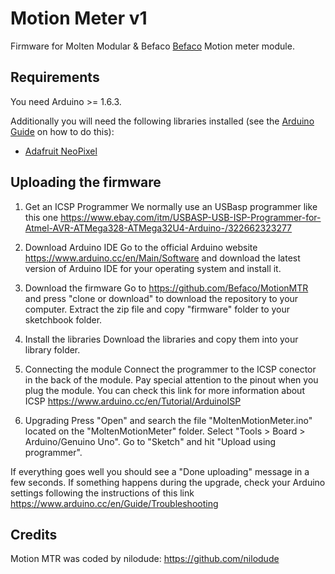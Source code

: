 # Motion Meter v1
Firmware for Molten Modular & Befaco [Befaco](http://befaco.org) Motion meter module.

## Requirements
You need Arduino >= 1.6.3. 

Additionally you will need the following libraries installed (see the [Arduino Guide](https://www.arduino.cc/en/Guide/Libraries) on how to do this):

* [Adafruit NeoPixel](https://github.com/adafruit/Adafruit_NeoPixel) 



## Uploading the firmware


1. Get an ICSP Programmer 
We normally use an USBasp programmer like this one https://www.ebay.com/itm/USBASP-USB-ISP-Programmer-for-Atmel-AVR-ATMega328-ATMega32U4-Arduino-/322662323277

2. Download Arduino IDE
Go to the official Arduino website https://www.arduino.cc/en/Main/Software and download the latest version of Arduino IDE for your operating system and install it.

3. Download the firmware 
Go to https://github.com/Befaco/MotionMTR and press "clone or download" to download the repository to your computer. Extract the zip file and copy "firmware" folder to your sketchbook folder. 

4. Install the libraries
Download the libraries and copy them into your library folder.
 
5. Connecting the module
Connect the programmer to the ICSP conector in the back of the module. Pay special attention to the pinout when you plug the module. You can check this link for more information about ICSP https://www.arduino.cc/en/Tutorial/ArduinoISP

6. Upgrading
Press "Open" and search the file "MoltenMotionMeter.ino" located on the "MoltenMotionMeter" folder. Select "Tools > Board > Arduino/Genuino Uno". Go to "Sketch" and hit "Upload using programmer".

If everything goes well you should see a "Done uploading" message in a few seconds. If something happens during the upgrade, check your Arduino settings following the instructions of this link https://www.arduino.cc/en/Guide/Troubleshooting

## Credits

Motion MTR was coded by nilodude:
https://github.com/nilodude






